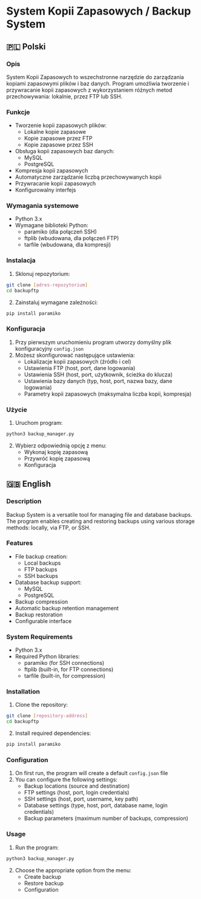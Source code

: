 # System Kopii Zapasowych / Backup System

## 🇵🇱 Polski

### Opis
System Kopii Zapasowych to wszechstronne narzędzie do zarządzania kopiami zapasowymi plików i baz danych. Program umożliwia tworzenie i przywracanie kopii zapasowych z wykorzystaniem różnych metod przechowywania: lokalnie, przez FTP lub SSH.

### Funkcje
- Tworzenie kopii zapasowych plików:
  - Lokalne kopie zapasowe
  - Kopie zapasowe przez FTP
  - Kopie zapasowe przez SSH
- Obsługa kopii zapasowych baz danych:
  - MySQL
  - PostgreSQL
- Kompresja kopii zapasowych
- Automatyczne zarządzanie liczbą przechowywanych kopii
- Przywracanie kopii zapasowych
- Konfigurowalny interfejs

### Wymagania systemowe
- Python 3.x
- Wymagane biblioteki Python:
  - paramiko (dla połączeń SSH)
  - ftplib (wbudowana, dla połączeń FTP)
  - tarfile (wbudowana, dla kompresji)

### Instalacja
1. Sklonuj repozytorium:
```bash
git clone [adres-repozytorium]
cd backupftp
```

2. Zainstaluj wymagane zależności:
```bash
pip install paramiko
```

### Konfiguracja
1. Przy pierwszym uruchomieniu program utworzy domyślny plik konfiguracyjny `config.json`
2. Możesz skonfigurować następujące ustawienia:
   - Lokalizacje kopii zapasowych (źródło i cel)
   - Ustawienia FTP (host, port, dane logowania)
   - Ustawienia SSH (host, port, użytkownik, ścieżka do klucza)
   - Ustawienia bazy danych (typ, host, port, nazwa bazy, dane logowania)
   - Parametry kopii zapasowych (maksymalna liczba kopii, kompresja)

### Użycie
1. Uruchom program:
```bash
python3 backup_manager.py
```

2. Wybierz odpowiednią opcję z menu:
   - Wykonaj kopię zapasową
   - Przywróć kopię zapasową
   - Konfiguracja

## 🇬🇧 English

### Description
Backup System is a versatile tool for managing file and database backups. The program enables creating and restoring backups using various storage methods: locally, via FTP, or SSH.

### Features
- File backup creation:
  - Local backups
  - FTP backups
  - SSH backups
- Database backup support:
  - MySQL
  - PostgreSQL
- Backup compression
- Automatic backup retention management
- Backup restoration
- Configurable interface

### System Requirements
- Python 3.x
- Required Python libraries:
  - paramiko (for SSH connections)
  - ftplib (built-in, for FTP connections)
  - tarfile (built-in, for compression)

### Installation
1. Clone the repository:
```bash
git clone [repository-address]
cd backupftp
```

2. Install required dependencies:
```bash
pip install paramiko
```

### Configuration
1. On first run, the program will create a default `config.json` file
2. You can configure the following settings:
   - Backup locations (source and destination)
   - FTP settings (host, port, login credentials)
   - SSH settings (host, port, username, key path)
   - Database settings (type, host, port, database name, login credentials)
   - Backup parameters (maximum number of backups, compression)

### Usage
1. Run the program:
```bash
python3 backup_manager.py
```

2. Choose the appropriate option from the menu:
   - Create backup
   - Restore backup
   - Configuration